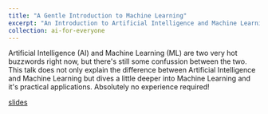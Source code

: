 ```yaml
---
title: "A Gentle Introduction to Machine Learning"
excerpt: "An Introduction to Artificial Intelligence and Machine Learning<br/><img src='/images/gentle_intro_thumb.png'>"
collection: ai-for-everyone
---
```


Artificial Intelligence (AI) and Machine Learning (ML) are two very hot buzzwords right now, but there's still some confussion between the two. This talk does not only explain the difference between Artificial Intelligence and Machine Learning but dives a little deeper into Machine Learning and it's practical applications. Absolutely no experience required! 

<a href="https://docs.google.com/presentation/d/12yWbbnTw3QgsaWwy1OaZkVn9SzKRD7-BtaA4zpAH-Vs/edit?usp=sharing" target="_blank">slides</a>